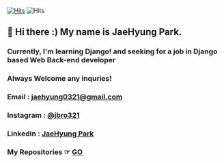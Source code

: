 [![Hits](https://hits.seeyoufarm.com/api/count/incr/badge.svg?url=https%3A%2F%2Fgithub.com%2Fjbro321)](https://hits.seeyoufarm.com) ![Hits](https://img.shields.io/github/followers/jbro321?label=Follow)

## 👋 Hi there :) My name is JaeHyung Park.
### Currently, I'm learning Django! and seeking for a job in Django based Web Back-end developer
### Always Welcome any inquries!

### Email : jaehyung0321@gmail.com
### Instagram : [@jbro321](https://www.instagram.com/jbro321/)
### Linkedin : [JaeHyung Park](http://linkedin.com/in/jaehyung-park-69b672202)

### My Repositories ☞ [GO](INDEX.md)

<!--
![jbro321's github stats](https://github-readme-stats.vercel.app/api?username=jbro321&show_icons=true&theme=merko)
## My major is Biomedical Engineering

**jbro321/jbro321** is a ✨ _special_ ✨ repository because its `README.md` (this file) appears on your GitHub profile.

Here are some ideas to get you started:

- 🔭 I’m currently working on ...
- 🌱 I’m currently learning ...
- 👯 I’m looking to collaborate on ...
- 🤔 I’m looking for help with ...
- 💬 Ask me about ...
- 📫 How to reach me: ...
- 😄 Pronouns: ...
- ⚡ Fun fact: ...
-->
